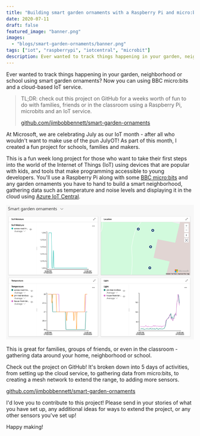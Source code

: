 ```yaml
---
title: "Building smart garden ornaments with a Raspberry Pi and micro:bits"
date: 2020-07-11
draft: false
featured_image: "banner.png"
images: 
  - "blogs/smart-garden-ornaments/banner.png"
tags: ["iot", "raspberrypi", "iotcentral", "microbit"]
description: Ever wanted to track things happening in your garden, neighborhood or school using smart garden ornaments? Now you can using BBC micro:bits and a cloud-based IoT service.
---
```


Ever wanted to track things happening in your garden, neighborhood or school using smart garden ornaments? Now you can using BBC micro:bits and a cloud-based IoT service.

> TL;DR: check out this project on GitHub for a weeks worth of fun to do with families, friends or in the classroom using a Raspberry Pi, microbits and an IoT service.
>
> [github.com/jimbobbennett/smart-garden-ornaments](https://github.com/jimbobbennett/smart-garden-ornaments)

At Microsoft, we are celebrating July as our IoT month - after all who wouldn't want to make use of the pun JulyOT! As part of this month, I created a fun project for schools, families and makers.

This is a fun week long project for those who want to take their first steps into the world of the Internet of Things (IoT) using devices that are popular with kids, and tools that make programming accessible to young developers. You'll use a Raspberry Pi along with some [BBC micro:bits](https://microbit.org/) and any garden ornaments you have to hand to build a smart neighborhood, gathering data such as temperature and noise levels and displaying it in the cloud using [Azure IoT Central](https://azure.microsoft.com/services/iot-central).

![The IoT Central project dashboard](project-dashboard.png)

This is great for families, groups of friends, or even in the classroom - gathering data around your home, neighborhood or school.

Check out the project on GitHub! It's broken down into 5 days of activities, from setting up the cloud service, to gathering data from micro:bits, to creating a mesh network to extend the range, to adding more sensors.

[github.com/jimbobbennett/smart-garden-ornaments](https://github.com/jimbobbennett/smart-garden-ornaments)

I'd love you to contribute to this project! Please send in your stories of what you have set up, any additional ideas for ways to extend the project, or any other sensors you've set up!

Happy making!